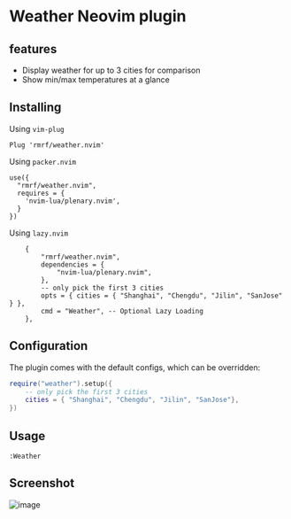 # Weather Neovim plugin

## features

- Display weather for up to 3 cities for comparison
- Show min/max temperatures at a glance

## Installing

Using `vim-plug`

```
Plug 'rmrf/weather.nvim'
```

Using `packer.nvim`

```
use({
  "rmrf/weather.nvim",
  requires = {
    'nvim-lua/plenary.nvim',
  }
})

```

Using `lazy.nvim`

```
	{
		"rmrf/weather.nvim",
		dependencies = {
			"nvim-lua/plenary.nvim",
		},
        -- only pick the first 3 cities
		opts = { cities = { "Shanghai", "Chengdu", "Jilin", "SanJose" } },
		cmd = "Weather", -- Optional Lazy Loading
	},

```

## Configuration

The plugin comes with the default configs, which can be overridden:

```lua
require("weather").setup({
    -- only pick the first 3 cities
    cities = { "Shanghai", "Chengdu", "Jilin", "SanJose"},
})
```

## Usage

```
:Weather
```

## Screenshot

![image](https://github.com/user-attachments/assets/c777a866-9822-4ba1-86a2-770eab13c7b4)

